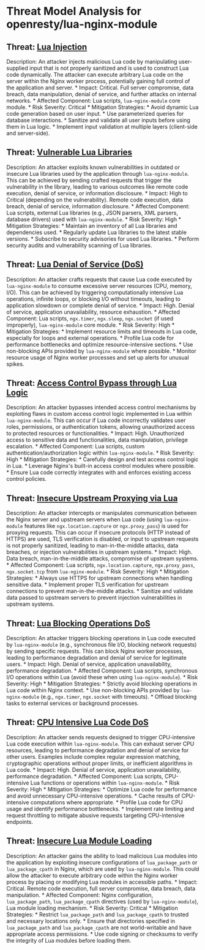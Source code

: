 # Threat Model Analysis for openresty/lua-nginx-module

## Threat: [Lua Injection](./threats/lua_injection.md)

Description: An attacker injects malicious Lua code by manipulating user-supplied input that is not properly sanitized and is used to construct Lua code dynamically. The attacker can execute arbitrary Lua code on the server within the Nginx worker process, potentially gaining full control of the application and server.
    *   Impact: Critical. Full server compromise, data breach, data manipulation, denial of service, and further attacks on internal networks.
    *   Affected Component: Lua scripts, `lua-nginx-module` core module.
    *   Risk Severity: Critical
    *   Mitigation Strategies:
        *   Avoid dynamic Lua code generation based on user input.
        *   Use parameterized queries for database interactions.
        *   Sanitize and validate all user inputs before using them in Lua logic.
        *   Implement input validation at multiple layers (client-side and server-side).

## Threat: [Vulnerable Lua Libraries](./threats/vulnerable_lua_libraries.md)

Description: An attacker exploits known vulnerabilities in outdated or insecure Lua libraries used by the application through `lua-nginx-module`. This can be achieved by sending crafted requests that trigger the vulnerability in the library, leading to various outcomes like remote code execution, denial of service, or information disclosure.
    *   Impact: High to Critical (depending on the vulnerability). Remote code execution, data breach, denial of service, information disclosure.
    *   Affected Component: Lua scripts, external Lua libraries (e.g., JSON parsers, XML parsers, database drivers) used with `lua-nginx-module`.
    *   Risk Severity: High
    *   Mitigation Strategies:
        *   Maintain an inventory of all Lua libraries and dependencies used.
        *   Regularly update Lua libraries to the latest stable versions.
        *   Subscribe to security advisories for used Lua libraries.
        *   Perform security audits and vulnerability scanning of Lua libraries.

## Threat: [Lua Denial of Service (DoS)](./threats/lua_denial_of_service__dos_.md)

Description: An attacker crafts requests that cause Lua code executed by `lua-nginx-module` to consume excessive server resources (CPU, memory, I/O). This can be achieved by triggering computationally intensive Lua operations, infinite loops, or blocking I/O without timeouts, leading to application slowdown or complete denial of service.
    *   Impact: High. Denial of service, application unavailability, resource exhaustion.
    *   Affected Component: Lua scripts, `ngx.timer`, `ngx.sleep`, `ngx.socket` (if used improperly), `lua-nginx-module` core module.
    *   Risk Severity: High
    *   Mitigation Strategies:
        *   Implement resource limits and timeouts in Lua code, especially for loops and external operations.
        *   Profile Lua code for performance bottlenecks and optimize resource-intensive sections.
        *   Use non-blocking APIs provided by `lua-nginx-module` where possible.
        *   Monitor resource usage of Nginx worker processes and set up alerts for unusual spikes.

## Threat: [Access Control Bypass through Lua Logic](./threats/access_control_bypass_through_lua_logic.md)

Description: An attacker bypasses intended access control mechanisms by exploiting flaws in custom access control logic implemented in Lua within `lua-nginx-module`. This can occur if Lua code incorrectly validates user roles, permissions, or authentication tokens, allowing unauthorized access to protected resources or functionalities.
    *   Impact: High. Unauthorized access to sensitive data and functionalities, data manipulation, privilege escalation.
    *   Affected Component: Lua scripts, custom authentication/authorization logic within `lua-nginx-module`.
    *   Risk Severity: High
    *   Mitigation Strategies:
        *   Carefully design and test access control logic in Lua.
        *   Leverage Nginx's built-in access control modules where possible.
        *   Ensure Lua code correctly integrates with and enforces existing access control policies.

## Threat: [Insecure Upstream Proxying via Lua](./threats/insecure_upstream_proxying_via_lua.md)

Description: An attacker intercepts or manipulates communication between the Nginx server and upstream servers when Lua code (using `lua-nginx-module` features like `ngx.location.capture` or `ngx.proxy_pass`) is used for proxying requests. This can occur if insecure protocols (HTTP instead of HTTPS) are used, TLS verification is disabled, or input to upstream requests is not properly sanitized, leading to man-in-the-middle attacks, data breaches, or injection vulnerabilities in upstream systems.
    *   Impact: High. Data breach, man-in-the-middle attacks, compromise of upstream systems.
    *   Affected Component: Lua scripts, `ngx.location.capture`, `ngx.proxy_pass`, `ngx.socket.tcp` from `lua-nginx-module`.
    *   Risk Severity: High
    *   Mitigation Strategies:
        *   Always use HTTPS for upstream connections when handling sensitive data.
        *   Implement proper TLS verification for upstream connections to prevent man-in-the-middle attacks.
        *   Sanitize and validate data passed to upstream servers to prevent injection vulnerabilities in upstream systems.

## Threat: [Lua Blocking Operations DoS](./threats/lua_blocking_operations_dos.md)

Description: An attacker triggers blocking operations in Lua code executed by `lua-nginx-module` (e.g., synchronous file I/O, blocking network requests) by sending specific requests. This can block Nginx worker processes, leading to performance degradation and denial of service for legitimate users.
    *   Impact: High. Denial of service, application unavailability, performance degradation.
    *   Affected Component: Lua scripts, synchronous I/O operations within Lua (avoid these when using `lua-nginx-module`).
    *   Risk Severity: High
    *   Mitigation Strategies:
        *   Strictly avoid blocking operations in Lua code within Nginx context.
        *   Use non-blocking APIs provided by `lua-nginx-module` (e.g., `ngx.timer`, `ngx.socket` with timeouts).
        *   Offload blocking tasks to external services or background processes.

## Threat: [CPU Intensive Lua Code DoS](./threats/cpu_intensive_lua_code_dos.md)

Description: An attacker sends requests designed to trigger CPU-intensive Lua code execution within `lua-nginx-module`. This can exhaust server CPU resources, leading to performance degradation and denial of service for other users. Examples include complex regular expression matching, cryptographic operations without proper limits, or inefficient algorithms in Lua code.
    *   Impact: High. Denial of service, application unavailability, performance degradation.
    *   Affected Component: Lua scripts, CPU-intensive Lua functions or operations within `lua-nginx-module`.
    *   Risk Severity: High
    *   Mitigation Strategies:
        *   Optimize Lua code for performance and avoid unnecessary CPU-intensive operations.
        *   Cache results of CPU-intensive computations where appropriate.
        *   Profile Lua code for CPU usage and identify performance bottlenecks.
        *   Implement rate limiting and request throttling to mitigate abusive requests targeting CPU-intensive endpoints.

## Threat: [Insecure Lua Module Loading](./threats/insecure_lua_module_loading.md)

Description: An attacker gains the ability to load malicious Lua modules into the application by exploiting insecure configurations of `lua_package_path` or `lua_package_cpath` in Nginx, which are used by `lua-nginx-module`. This could allow the attacker to execute arbitrary code within the Nginx worker process by placing or modifying Lua modules in accessible paths.
    *   Impact: Critical. Remote code execution, full server compromise, data breach, data manipulation.
    *   Affected Component: Nginx configuration, `lua_package_path`, `lua_package_cpath` directives (used by `lua-nginx-module`), Lua module loading mechanism.
    *   Risk Severity: Critical
    *   Mitigation Strategies:
        *   Restrict `lua_package_path` and `lua_package_cpath` to trusted and necessary locations only.
        *   Ensure that directories specified in `lua_package_path` and `lua_package_cpath` are not world-writable and have appropriate access permissions.
        *   Use code signing or checksums to verify the integrity of Lua modules before loading them.

